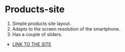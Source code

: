 # Products-site
1. Simple products site layout.
2. Adapts to the screen resolution of the smartphone.
3. Has a couple of sliders.
- [LINK TO THE SITE](https://wertywertu.github.io/Products-site/)
